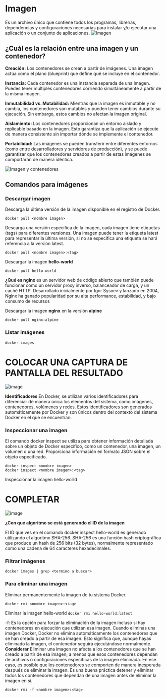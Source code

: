 # Imagen
Es un archivo único que contiene todos los programas, librerías, dependencias y configuraciones necesarias para instalar y/o ejecutar una aplicación o un conjunto de aplicaciones.
![Imagen](imagenes/imagen.PNG)


## ¿Cuál es la relación entre una imagen y un contenedor? 
**Creación:** Los contenedores se crean a partir de imágenes. Una imagen actúa como el plano (blueprint) que define qué se incluye en el contenedor.

**Instancia:** Cada contenedor es una instancia separada de una imagen. Puedes tener múltiples contenedores corriendo simultáneamente a partir de la misma imagen.

**Inmutabilidad vs. Mutabilidad:** Mientras que la imagen es inmutable y no cambia, los contenedores son mutables y pueden tener cambios durante su ejecución. Sin embargo, estos cambios no afectan la imagen original.

**Aislamiento:** Los contenedores proporcionan un entorno aislado y replicable basado en la imagen. Esto garantiza que la aplicación se ejecute de manera consistente sin importar dónde se implemente el contenedor.

**Portabilidad:** Las imágenes se pueden transferir entre diferentes entornos (como entre desarrolladores y servidores de producción), y se puede garantizar que los contenedores creados a partir de estas imágenes se comportarán de manera idéntica. 

![Imagen y contenedores](imagenes/imagenYcontenedores.JPG)
## Comandos para imágenes

### Descargar imagen
Descarga la última versión de la imagen disponible en el registro de Docker.

```
docker pull <nombre imagen> 
```

Descarga una versión específica de la imagen, cada imagen tiene etiquetas (tags) para diferentes versiones.
Una imagen puede tener la etiqueta latest para representar la última versión, si no se especifica una etiqueta se hará referencia a la versión latest.

```
docker pull <nombre imagen>:<tag>
```

Descargar la imagen **hello-world**

```docker pull hello-world```

**¿Qué es nginx**
es un servidor web de código abierto que también puede funcionar como un servidor proxy inverso, balanceador de carga, y un caché HTTP. Desarrollado inicialmente por Igor Sysoev y lanzado en 2004, Nginx ha ganado popularidad por su alta performance, estabilidad, y bajo consumo de recursos


Descargar la imagen  **nginx** en la versión **alpine**

```docker pull nginx:alpine```

### Listar imágenes

```
docker images
```

# COLOCAR UNA CAPTURA DE PANTALLA DEL RESULTADO 
![image](https://github.com/eddyarias/2024A-ISWD633-GR1/assets/94008713/6bd46260-a197-46bf-bfb8-c7af0c602644)



**Identificadores**
En Docker, se utilizan varios identificadores para diferenciar de manera única los elementos del sistema, como imágenes, contenedores, volúmenes y redes. Estos identificadores son generados automáticamente por Docker y son únicos dentro del contexto del sistema Docker en el que se encuentran. 

### Inspeccionar una imagen
El comando docker inspect se utiliza para obtener información detallada sobre un objeto de Docker específico, como un contenedor, una imagen, un volumen o una red.  Proporciona información en formato JSON sobre el objeto especificado.

```
docker inspect <nombre imagen>
docker inspect <nombre imagen>:<tag>
```

Inspeccionar la imagen hello-world 
# COMPLETAR
![image](https://github.com/eddyarias/2024A-ISWD633-GR1/assets/94008713/9efeec4b-7f9b-4600-842a-22ef5a1cf824)


**¿Con qué algoritmo se está generando el ID de la imagen**

El ID que ves en el comando docker inspect hello-world es generado utilizando el algoritmo SHA-256. SHA-256 es una función hash criptográfica que produce un hash de 256 bits (32 bytes), normalmente representado como una cadena de 64 caracteres hexadecimales.


### Filtrar imágenes

```
docker images | grep <termino a buscar>

```

### Para eliminar una imagen
Eliminar permanentemente la imagen de tu sistema Docker.

```
docker rmi <nombre imagen>:<tag>
```

Eliminar la imagen hello-world 
```docker rmi hello-world:latest```

-f: Es la opción para forzar la eliminación de la imagen incluso si hay contenedores en ejecución que utilizan esa imagen.
Cuando eliminas una imagen Docker, Docker no elimina automáticamente los contenedores que se han creado a partir de esa imagen. Esto significa que, aunque hayas eliminado la imagen, el contenedor seguirá ejecutándose normalmente.  
**Considerar**
Eliminar una imagen no afecta a los contenedores que se han creado a partir de esa imagen, a menos que esos contenedores dependan de archivos o configuraciones específicas de la imagen eliminada. En ese caso, es posible que los contenedores se comporten de manera inesperada después de eliminar la imagen.
Es una buena práctica detener y eliminar todos los contenedores que dependan de una imagen antes de eliminar la imagen en sí.

```
docker rmi -f <nombre imagen>:<tag>
```

